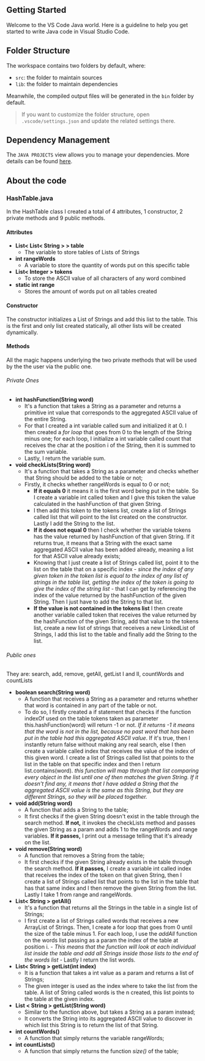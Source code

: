 ## Getting Started

Welcome to the VS Code Java world. Here is a guideline to help you get started to write Java code in Visual Studio Code.

## Folder Structure

The workspace contains two folders by default, where:

- `src`: the folder to maintain sources
- `lib`: the folder to maintain dependencies

Meanwhile, the compiled output files will be generated in the `bin` folder by default.

> If you want to customize the folder structure, open `.vscode/settings.json` and update the related settings there.

## Dependency Management

The `JAVA PROJECTS` view allows you to manage your dependencies. More details can be found [here](https://github.com/microsoft/vscode-java-dependency#manage-dependencies).

## About the code

### HashTable.java

In the HashTable class I created a total of 4 attributes, 1 constructor, 2 private methods and 9 public methods.

#### Attributes

- **List< List< String > > table**
  - The variable to store tables of Lists of Strings
- **int rangeWords**
  - A variable to store the quantity of words put on this specific table
- **List< Integer > tokens**
  - To store the ASCII value of all characters of any word combined
- **static int range**
  - Stores the amount of words put on all tables created

#### Constructor

The constructor initializes a List of Strings and add this list to the table.
This is the first and only list created statically, all other lists will be created dynamically.

#### Methods

All the magic happens underlying the two private methods that will be used by the the user via the public one.

###### Private Ones

- **int hashFunction(String word)**
  - It's a function that takes a String as a parameter and returns a primitive int value that corresponds to the aggregated ASCII value of the entire String.
  - For that I created a int variable called sum and initialized it at 0. I then created a _for loop_ that goes from 0 to the length of the String minus one; for each loop, I initialize a int variable called count that receives the char at the position i of the String, then it is summed to the sum variable.
  - Lastly, I return the variable sum.
- **void checkLists(String word)**
  - It's a function that takes a String as a parameter and checks whether that String should be added to the table or not;
  - Firstly, it checks whether rangeWords is equal to 0 or not;
    - **If it equals 0** it means it is the first word being put in the table. So I create a variable int called token and I give this token the value calculated in the hashFunction of that given String.
    - I then add this token to the tokens list, create a list of Strings called list that will point to the list created on the constructor. Lastly I add the String to the list.
    - **If it does not equal 0** then I check whether the variable tokens has the value returned by hashFunction of that given String. If it returns true, it means that a String with the exact same aggregated ASCII value has been added already, meaning a list for that ASCII value already exists;
    - Knowing that I just create a list of Strings called list, point it to the list on the table that on a specific index - _since the index of any given token in the token list is equal to the index of any list of strings in the table list, getting the index of the token is going to give the index of the string list_ - that I can get by referencing the index of the value returned by the hashFunction of the given String. Then I just have to add the String to that list.
    - **If the value is not contained in the tokens list** I then create another variable called token that receives the value returned by the hashFunction of the given String, add that value to the tokens list, create a new list of strings that receives a new LinkedList of Strings, I add this list to the table and finally add the String to the list.

###### Public ones

They are: search, add, remove, getAll, getList I and II, countWords and countLists

- **boolean search(String word)**
  - A function that receives a String as a parameter and returns whether that word is contained in any part of the table or not.
  - To do so, I firstly created a if statement that checks if the function indexOf used on the table tokens taken as parameter this.hashFunction(word) will return -1 or not. _If it returns -1 it means that the word is not in the list, because no past word that has been put in the table had this aggregated ASCII value_. If it's true, then I instantly return false without making any real search, else I then create a variable called index that receives the value of the index of this given word. I create a list of Strings called list that points to the list in the table on that specific index and then I return list.contains(word). _this function will map through that list comparing every object in the list until one of then matches the given String. If it doesn't find any, it means that I have added a String that the aggregated ASCII value is the same as this String, but they are different Strings, so they will be placed together._
- **void add(String word)**
  - A function that adds a String to the table;
  - It first checks if the given String doesn't exist in the table through the search method. **If not,** it invokes the checkLists method and passes the given String as a param and adds 1 to the rangeWords and range variables. **If it passes,** I print out a message telling that it's already on the list.
- **void remove(String word)**
  - A function that removes a String from the table;
  - It first checks if the given String already exists in the table through the search method. **If it passes,** I create a variable int called index that receives the index of the token on that given String, then I create a list of Strings called list that points to the list in the table that has that same index and I then remove the given String from the list. Lastly I take 1 from range and rangeWords.
- **List< String > getAll()**
  - It's a function that returns all the Strings in the table in a single list of Strings;
  - I first create a list of Strings called words that receives a new ArrayList of Strings. Then, I create a for loop that goes from 0 until the size of the table minus 1. For each loop, I use the _addAll_ function on the words list passing as a param the index of the table at position i. - _This means that the function will look at each individual list inside the table and add all Strings inside those lists to the end of the words list_ - Lastly I return the list words.
- **List< String > getList(int index)**
  - It is a function that takes a int value as a param and returns a list of Strings;
  - The given integer is used as the index where to take the list from the table. A list of String called words is the n created, this list points to the table at the given index.
- **List < String > getList(String word)**
  - Similar to the function above, but takes a String as a param instead;
  - It converts the String into its aggregated ASCII value to discover in which list this String is to return the list of that String.
- **int countWords()**
  - A function that simply returns the variable rangeWords;
- **int countLists()**
  - A function that simply returns the function _size()_ of the table;
